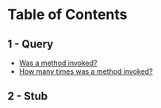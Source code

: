 # Table of Contents
## 1 - Query
- [Was a method invoked?](invokeMethod.md)
- [How many times was a method invoked?](invokeMethodCount.md)
## 2 - Stub
